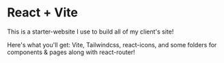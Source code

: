 # React + Vite

This is a starter-website I use to build all of my client's site!

Here's what you'll get: Vite, Tailwindcss, react-icons, and some folders for components & pages along with react-router!
